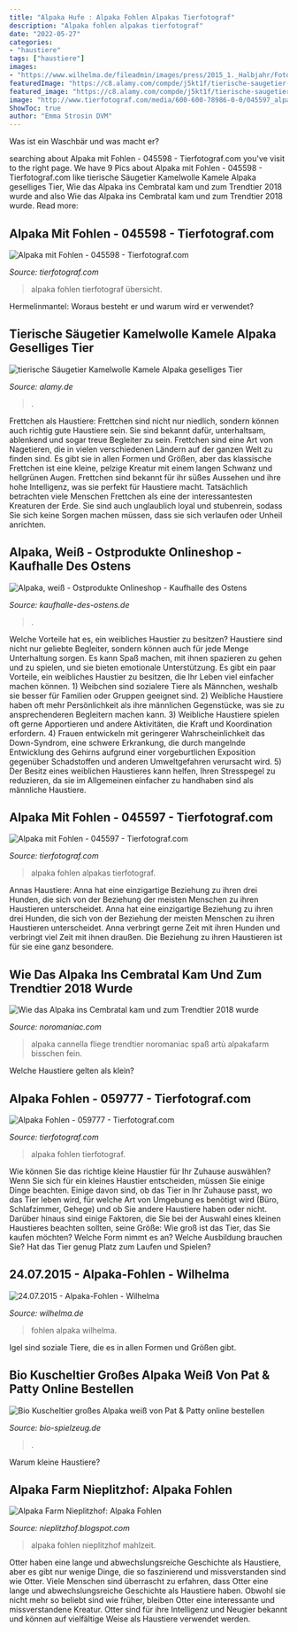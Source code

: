 ```yaml
---
title: "Alpaka Hufe : Alpaka Fohlen Alpakas Tierfotograf"
description: "Alpaka fohlen alpakas tierfotograf"
date: "2022-05-27"
categories:
- "haustiere"
tags: ["haustiere"]
images:
- "https://www.wilhelma.de/fileadmin/images/press/2015_1._Halbjahr/Fotos_Download/KW_30b_Nachwuchs_bei_Alpakas_24.7.15_Bild_1.jpg"
featuredImage: "https://c8.alamy.com/compde/j5kt1f/tierische-saugetier-kamelwolle-kamele-alpaka-geselliges-tier-pflanzenfresser-hufen-j5kt1f.jpg"
featured_image: "https://c8.alamy.com/compde/j5kt1f/tierische-saugetier-kamelwolle-kamele-alpaka-geselliges-tier-pflanzenfresser-hufen-j5kt1f.jpg"
image: "http://www.tierfotograf.com/media/600-600-78986-0-0/045597_alpaka-mit-fohlen.jpg"
ShowToc: true
author: "Emma Strosin DVM"
---
```



Was ist ein Waschbär und was macht er?

	

		
searching about Alpaka mit Fohlen - 045598 - Tierfotograf.com you've visit to the right page. We have 9 Pics about Alpaka mit Fohlen - 045598 - Tierfotograf.com like tierische Säugetier Kamelwolle Kamele Alpaka geselliges Tier, Wie das Alpaka ins Cembratal kam und zum Trendtier 2018 wurde and also Wie das Alpaka ins Cembratal kam und zum Trendtier 2018 wurde. Read more:
		
    
## Alpaka Mit Fohlen - 045598 - Tierfotograf.com

<img loading=lazy src="http://tierfotograf.com/media/600-600-78987-0-0/045598_alpaka-mit-fohlen.jpg" onerror="this.onerror=null;this.src='https://tse4.mm.bing.net/th?id=OIP.7IQDf4mRAlBxFOV6UqvFdQHaE8&amp;pid=15.1';" alt="Alpaka mit Fohlen - 045598 - Tierfotograf.com">

_Source: tierfotograf.com_

>alpaka fohlen tierfotograf übersicht. 

	

Hermelinmantel: Woraus besteht er und warum wird er verwendet?

    
## Tierische Säugetier Kamelwolle Kamele Alpaka Geselliges Tier

<img loading=lazy src="https://c8.alamy.com/compde/j5kt1f/tierische-saugetier-kamelwolle-kamele-alpaka-geselliges-tier-pflanzenfresser-hufen-j5kt1f.jpg" onerror="this.onerror=null;this.src='https://tse2.mm.bing.net/th?id=OIP.vSWP0UFWU47NP_dfS4id1AHaGD&amp;pid=15.1';" alt="tierische Säugetier Kamelwolle Kamele Alpaka geselliges Tier">

_Source: alamy.de_

>. 

	

Frettchen als Haustiere: Frettchen sind nicht nur niedlich, sondern können auch richtig gute Haustiere sein. Sie sind bekannt dafür, unterhaltsam, ablenkend und sogar treue Begleiter zu sein.
Frettchen sind eine Art von Nagetieren, die in vielen verschiedenen Ländern auf der ganzen Welt zu finden sind. Es gibt sie in allen Formen und Größen, aber das klassische Frettchen ist eine kleine, pelzige Kreatur mit einem langen Schwanz und hellgrünen Augen. Frettchen sind bekannt für ihr süßes Aussehen und ihre hohe Intelligenz, was sie perfekt für Haustiere macht. Tatsächlich betrachten viele Menschen Frettchen als eine der interessantesten Kreaturen der Erde. Sie sind auch unglaublich loyal und stubenrein, sodass Sie sich keine Sorgen machen müssen, dass sie sich verlaufen oder Unheil anrichten.

    
## Alpaka, Weiß - Ostprodukte Onlineshop - Kaufhalle Des Ostens

<img loading=lazy src="https://www.kaufhalle-des-ostens.de/images/xlarge/KOE0542.jpg" onerror="this.onerror=null;this.src='https://tse1.mm.bing.net/th?id=OIP.6bCmeijVIXdHWPLjixPHdwHaHa&amp;pid=15.1';" alt="Alpaka, weiß - Ostprodukte Onlineshop - Kaufhalle des Ostens">

_Source: kaufhalle-des-ostens.de_

>. 

	

Welche Vorteile hat es, ein weibliches Haustier zu besitzen?
Haustiere sind nicht nur geliebte Begleiter, sondern können auch für jede Menge Unterhaltung sorgen. Es kann Spaß machen, mit ihnen spazieren zu gehen und zu spielen, und sie bieten emotionale Unterstützung. Es gibt ein paar Vorteile, ein weibliches Haustier zu besitzen, die Ihr Leben viel einfacher machen können. 1) Weibchen sind sozialere Tiere als Männchen, weshalb sie besser für Familien oder Gruppen geeignet sind. 2) Weibliche Haustiere haben oft mehr Persönlichkeit als ihre männlichen Gegenstücke, was sie zu ansprechenderen Begleitern machen kann. 3) Weibliche Haustiere spielen oft gerne Apportieren und andere Aktivitäten, die Kraft und Koordination erfordern. 4) Frauen entwickeln mit geringerer Wahrscheinlichkeit das Down-Syndrom, eine schwere Erkrankung, die durch mangelnde Entwicklung des Gehirns aufgrund einer vorgeburtlichen Exposition gegenüber Schadstoffen und anderen Umweltgefahren verursacht wird. 5) Der Besitz eines weiblichen Haustieres kann helfen, Ihren Stresspegel zu reduzieren, da sie im Allgemeinen einfacher zu handhaben sind als männliche Haustiere.

    
## Alpaka Mit Fohlen - 045597 - Tierfotograf.com

<img loading=lazy src="http://www.tierfotograf.com/media/600-600-78986-0-0/045597_alpaka-mit-fohlen.jpg" onerror="this.onerror=null;this.src='https://tse3.mm.bing.net/th?id=OIP._hq9YXL2usUeyog4dhBWcgHaEs&amp;pid=15.1';" alt="Alpaka mit Fohlen - 045597 - Tierfotograf.com">

_Source: tierfotograf.com_

>alpaka fohlen alpakas tierfotograf. 

	

Annas Haustiere: Anna hat eine einzigartige Beziehung zu ihren drei Hunden, die sich von der Beziehung der meisten Menschen zu ihren Haustieren unterscheidet.
Anna hat eine einzigartige Beziehung zu ihren drei Hunden, die sich von der Beziehung der meisten Menschen zu ihren Haustieren unterscheidet. Anna verbringt gerne Zeit mit ihren Hunden und verbringt viel Zeit mit ihnen draußen. Die Beziehung zu ihren Haustieren ist für sie eine ganz besondere.

    
## Wie Das Alpaka Ins Cembratal Kam Und Zum Trendtier 2018 Wurde

<img loading=lazy src="https://www.noromaniac.com/wp-content/uploads/03_noromaniac_alpaka_silpaca-cannella-e-artu-768x1024.jpg" onerror="this.onerror=null;this.src='https://tse4.mm.bing.net/th?id=OIP.9wOCPxoR8yHm1ZvRIiEWagHaJ4&amp;pid=15.1';" alt="Wie das Alpaka ins Cembratal kam und zum Trendtier 2018 wurde">

_Source: noromaniac.com_

>alpaka cannella fliege trendtier noromaniac spaß artù alpakafarm bisschen fein. 

	

Welche Haustiere gelten als klein?

    
## Alpaka Fohlen - 059777 - Tierfotograf.com

<img loading=lazy src="http://tierfotograf.com/media/600-600-92461-0-0/059777_alpaka-fohlen.jpg" onerror="this.onerror=null;this.src='https://tse3.mm.bing.net/th?id=OIP.N1nNdaw-SELq-_9rSrQDZQHaFI&amp;pid=15.1';" alt="Alpaka Fohlen - 059777 - Tierfotograf.com">

_Source: tierfotograf.com_

>alpaka fohlen tierfotograf. 

	

Wie können Sie das richtige kleine Haustier für Ihr Zuhause auswählen?
Wenn Sie sich für ein kleines Haustier entscheiden, müssen Sie einige Dinge beachten. Einige davon sind, ob das Tier in Ihr Zuhause passt, wo das Tier leben wird, für welche Art von Umgebung es benötigt wird (Büro, Schlafzimmer, Gehege) und ob Sie andere Haustiere haben oder nicht. Darüber hinaus sind einige Faktoren, die Sie bei der Auswahl eines kleinen Haustieres beachten sollten, seine Größe: Wie groß ist das Tier, das Sie kaufen möchten? Welche Form nimmt es an? Welche Ausbildung brauchen Sie? Hat das Tier genug Platz zum Laufen und Spielen?

    
## 24.07.2015 - Alpaka-Fohlen - Wilhelma

<img loading=lazy src="https://www.wilhelma.de/fileadmin/images/press/2015_1._Halbjahr/Fotos_Download/KW_30b_Nachwuchs_bei_Alpakas_24.7.15_Bild_1.jpg" onerror="this.onerror=null;this.src='https://tse4.mm.bing.net/th?id=OIP.l7MfB46QEuWUaWczRU5W4wHaEa&amp;pid=15.1';" alt="24.07.2015 - Alpaka-Fohlen - Wilhelma">

_Source: wilhelma.de_

>fohlen alpaka wilhelma. 

	

Igel sind soziale Tiere, die es in allen Formen und Größen gibt.

    
## Bio Kuscheltier Großes Alpaka Weiß Von Pat &amp; Patty Online Bestellen

<img loading=lazy src="https://www.bio-spielzeug.de/media/image/74/c1/20/Bio-Spielzeug_Pat_Patty_Kuscheltier_grosses_Alpaka_weiss_mit_Hirse-Inlett_02.jpg" onerror="this.onerror=null;this.src='https://tse1.mm.bing.net/th?id=OIP._ixFx5wTPwYrFRcK0lONRgHaHa&amp;pid=15.1';" alt="Bio Kuscheltier großes Alpaka weiß von Pat &amp; Patty online bestellen">

_Source: bio-spielzeug.de_

>. 

	

Warum kleine Haustiere?

    
## Alpaka Farm Nieplitzhof: Alpaka Fohlen

<img loading=lazy src="http://2.bp.blogspot.com/-9NB-St57hz8/VVxTdthblgI/AAAAAAAAKBw/qd9E8RcHziY/s1600/alpaka_263.jpg" onerror="this.onerror=null;this.src='https://tse3.mm.bing.net/th?id=OIP.gfjjbw3b2w_MtFHwgTm32wHaLH&amp;pid=15.1';" alt="Alpaka Farm Nieplitzhof: Alpaka Fohlen">

_Source: nieplitzhof.blogspot.com_

>alpaka fohlen nieplitzhof mahlzeit. 

	

Otter haben eine lange und abwechslungsreiche Geschichte als Haustiere, aber es gibt nur wenige Dinge, die so faszinierend und missverstanden sind wie Otter.
Viele Menschen sind überrascht zu erfahren, dass Otter eine lange und abwechslungsreiche Geschichte als Haustiere haben. Obwohl sie nicht mehr so beliebt sind wie früher, bleiben Otter eine interessante und missverstandene Kreatur. Otter sind für ihre Intelligenz und Neugier bekannt und können auf vielfältige Weise als Haustiere verwendet werden.

